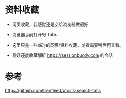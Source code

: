 # 资料收藏

- 网页收藏，我感觉还是交给浏览器做最好

- 浏览器当前打开的 Tabs

- 这里只是一些临时的网页/资料收藏，或者需要稍后再查看。

- 最好还能收藏解析 https://sessionbuddy.com 的会话

# 参考

https://github.com/trentlee0/utools-search-tabs
